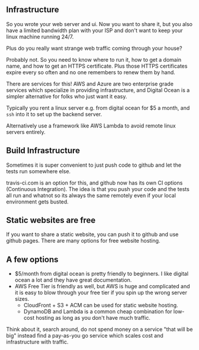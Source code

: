 ## Infrastructure

So you wrote your web server and ui. Now you want to share it, but you also have a limited bandwidth plan with your ISP and don't want to keep your linux machine running 24/7.

Plus do you really want strange web traffic coming through your house?

Probably not. So you need to know where to run it, how to get a domain name, and how to get an HTTPS certificate. Plus those HTTPS certificates expire every so often and no one remembers to renew them by hand.

There are services for this! AWS and Azure are two enterprise grade services which specialize in providing infrastructure, and Digital Ocean is a simpler alternative for folks who just want it easy.

Typically you rent a linux server e.g. from digital ocean for $5 a month, and `ssh` into it to set up the backend server.

Alternatively use a framework like AWS Lambda to avoid remote linux servers entirely.

## Build Infrastructure

Sometimes it is super convenient to just push code to github and let the tests run somewhere else.

travis-ci.com is an option for this, and github now has its own CI options (Continuous Integration). The idea is that you push your code and the tests all run and whatnot so its always the same remotely even if your local environment gets busted.

## Static websites are free

If you want to share a static website, you can push it to github and use github pages. There are many options for free website hosting.

## A few options

* $5/month from digital ocean is pretty friendly to beginners. I like digital ocean a lot and they have great documentation.
* AWS Free Tier is friendly as well, but AWS is huge and complicated and it is easy to blow through your free tier if you spin up the wrong server sizes. 
   * CloudFront + S3 + ACM can be used for static website hosting.
   * DynamoDB and Lambda is a common cheap combination for low-cost hosting as long as you don't have much traffic.


Think about it, search around, do not spend money on a service "that will be big" instead find a pay-as-you go service which scales cost and infrastructure with traffic.